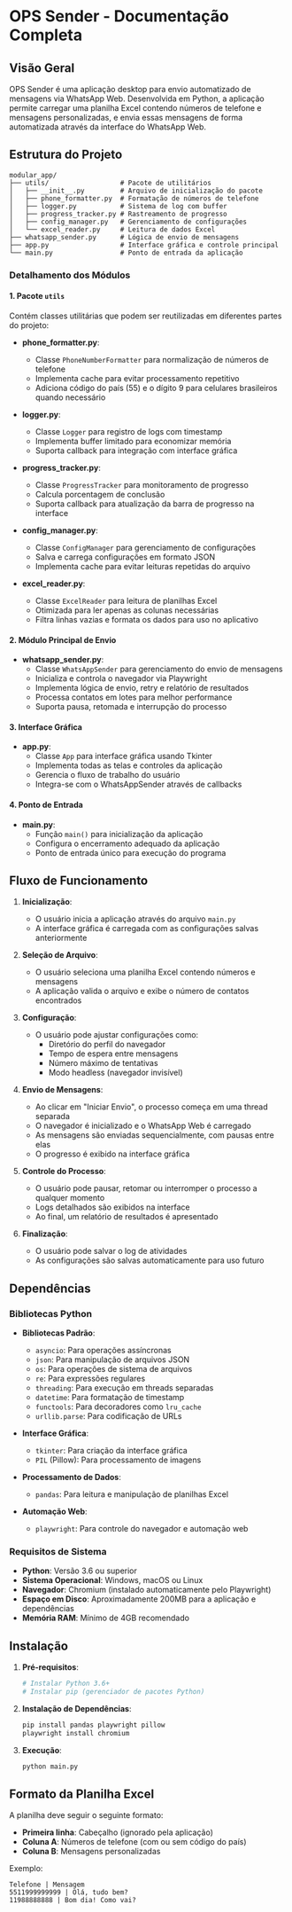 # OPS Sender - Documentação Completa

## Visão Geral

OPS Sender é uma aplicação desktop para envio automatizado de mensagens via WhatsApp Web. Desenvolvida em Python, a aplicação permite carregar uma planilha Excel contendo números de telefone e mensagens personalizadas, e envia essas mensagens de forma automatizada através da interface do WhatsApp Web.

## Estrutura do Projeto

```
modular_app/
├── utils/                  # Pacote de utilitários
│   ├── __init__.py         # Arquivo de inicialização do pacote
│   ├── phone_formatter.py  # Formatação de números de telefone
│   ├── logger.py           # Sistema de log com buffer
│   ├── progress_tracker.py # Rastreamento de progresso
│   ├── config_manager.py   # Gerenciamento de configurações
│   └── excel_reader.py     # Leitura de dados Excel
├── whatsapp_sender.py      # Lógica de envio de mensagens
├── app.py                  # Interface gráfica e controle principal
└── main.py                 # Ponto de entrada da aplicação
```

### Detalhamento dos Módulos

#### 1. Pacote `utils`

Contém classes utilitárias que podem ser reutilizadas em diferentes partes do projeto:

- **phone_formatter.py**: 
  - Classe `PhoneNumberFormatter` para normalização de números de telefone
  - Implementa cache para evitar processamento repetitivo
  - Adiciona código do país (55) e o dígito 9 para celulares brasileiros quando necessário

- **logger.py**: 
  - Classe `Logger` para registro de logs com timestamp
  - Implementa buffer limitado para economizar memória
  - Suporta callback para integração com interface gráfica

- **progress_tracker.py**: 
  - Classe `ProgressTracker` para monitoramento de progresso
  - Calcula porcentagem de conclusão
  - Suporta callback para atualização da barra de progresso na interface

- **config_manager.py**: 
  - Classe `ConfigManager` para gerenciamento de configurações
  - Salva e carrega configurações em formato JSON
  - Implementa cache para evitar leituras repetidas do arquivo

- **excel_reader.py**: 
  - Classe `ExcelReader` para leitura de planilhas Excel
  - Otimizada para ler apenas as colunas necessárias
  - Filtra linhas vazias e formata os dados para uso no aplicativo

#### 2. Módulo Principal de Envio

- **whatsapp_sender.py**: 
  - Classe `WhatsAppSender` para gerenciamento do envio de mensagens
  - Inicializa e controla o navegador via Playwright
  - Implementa lógica de envio, retry e relatório de resultados
  - Processa contatos em lotes para melhor performance
  - Suporta pausa, retomada e interrupção do processo

#### 3. Interface Gráfica

- **app.py**: 
  - Classe `App` para interface gráfica usando Tkinter
  - Implementa todas as telas e controles da aplicação
  - Gerencia o fluxo de trabalho do usuário
  - Integra-se com o WhatsAppSender através de callbacks

#### 4. Ponto de Entrada

- **main.py**: 
  - Função `main()` para inicialização da aplicação
  - Configura o encerramento adequado da aplicação
  - Ponto de entrada único para execução do programa

## Fluxo de Funcionamento

1. **Inicialização**:
   - O usuário inicia a aplicação através do arquivo `main.py`
   - A interface gráfica é carregada com as configurações salvas anteriormente

2. **Seleção de Arquivo**:
   - O usuário seleciona uma planilha Excel contendo números e mensagens
   - A aplicação valida o arquivo e exibe o número de contatos encontrados

3. **Configuração**:
   - O usuário pode ajustar configurações como:
     - Diretório do perfil do navegador
     - Tempo de espera entre mensagens
     - Número máximo de tentativas
     - Modo headless (navegador invisível)

4. **Envio de Mensagens**:
   - Ao clicar em "Iniciar Envio", o processo começa em uma thread separada
   - O navegador é inicializado e o WhatsApp Web é carregado
   - As mensagens são enviadas sequencialmente, com pausas entre elas
   - O progresso é exibido na interface gráfica

5. **Controle do Processo**:
   - O usuário pode pausar, retomar ou interromper o processo a qualquer momento
   - Logs detalhados são exibidos na interface
   - Ao final, um relatório de resultados é apresentado

6. **Finalização**:
   - O usuário pode salvar o log de atividades
   - As configurações são salvas automaticamente para uso futuro

## Dependências

### Bibliotecas Python

- **Bibliotecas Padrão**:
  - `asyncio`: Para operações assíncronas
  - `json`: Para manipulação de arquivos JSON
  - `os`: Para operações de sistema de arquivos
  - `re`: Para expressões regulares
  - `threading`: Para execução em threads separadas
  - `datetime`: Para formatação de timestamp
  - `functools`: Para decoradores como `lru_cache`
  - `urllib.parse`: Para codificação de URLs

- **Interface Gráfica**:
  - `tkinter`: Para criação da interface gráfica
  - `PIL` (Pillow): Para processamento de imagens

- **Processamento de Dados**:
  - `pandas`: Para leitura e manipulação de planilhas Excel

- **Automação Web**:
  - `playwright`: Para controle do navegador e automação web

### Requisitos de Sistema

- **Python**: Versão 3.6 ou superior
- **Sistema Operacional**: Windows, macOS ou Linux
- **Navegador**: Chromium (instalado automaticamente pelo Playwright)
- **Espaço em Disco**: Aproximadamente 200MB para a aplicação e dependências
- **Memória RAM**: Mínimo de 4GB recomendado

## Instalação

1. **Pré-requisitos**:
   ```bash
   # Instalar Python 3.6+
   # Instalar pip (gerenciador de pacotes Python)
   ```

2. **Instalação de Dependências**:
   ```bash
   pip install pandas playwright pillow
   playwright install chromium
   ```

3. **Execução**:
   ```bash
   python main.py
   ```

## Formato da Planilha Excel

A planilha deve seguir o seguinte formato:
- **Primeira linha**: Cabeçalho (ignorado pela aplicação)
- **Coluna A**: Números de telefone (com ou sem código do país)
- **Coluna B**: Mensagens personalizadas

Exemplo:
```
Telefone | Mensagem
5511999999999 | Olá, tudo bem?
11988888888 | Bom dia! Como vai?
```


